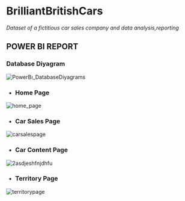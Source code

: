 # BrilliantBritishCars
*Dataset of a fictitious car sales company and data analysis,reporting*


## POWER BI REPORT

### Database Diyagram

![PowerBı_DatabaseDiyagrams](https://user-images.githubusercontent.com/38791151/183762533-587895f1-57d0-45ae-be6b-be2f4b5a11e0.JPG)


+ ### Home Page


![home_page](https://user-images.githubusercontent.com/38791151/183762732-cd860c1e-f019-4f27-9193-6b3ec2a51f50.JPG)

+ ### Car Sales Page


![carsalespage](https://user-images.githubusercontent.com/38791151/183762849-a49ffc8d-3e93-4d5c-90d1-c656d959cb11.JPG)

+ ### Car Content Page


![2asdjeshfnjdhfu](https://user-images.githubusercontent.com/38791151/183763806-8ea8c32a-51b4-4284-a4cb-e405ae776841.JPG)



+ ### Territory Page


![territorypage](https://user-images.githubusercontent.com/38791151/183763000-18a8756e-163a-4136-8871-21333486570b.JPG)
